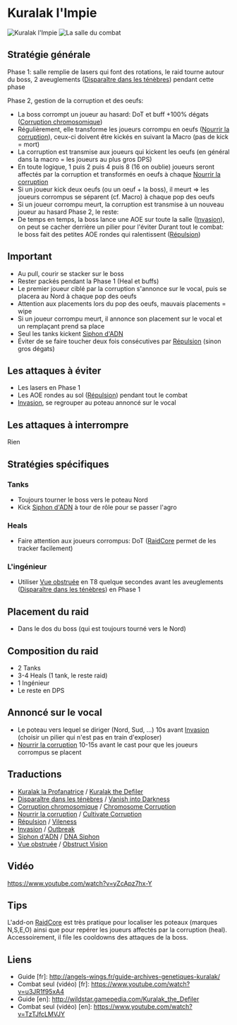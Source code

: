 Kuralak l'Impie
===============
![Kuralak l'Impie](http://i.imgur.com/jGyHFVJ.png)
![La salle du combat](http://i.imgur.com/wLc0Cdn.png)

Stratégie générale
------------------
  Phase 1: salle remplie de lasers qui font des rotations, le raid tourne autour du boss, 2 aveuglements ([Disparaître dans les ténèbres](http://wildstar.datminer.com/fr/spell/60121)) pendant cette phase

  Phase 2, gestion de la corruption et des oeufs:
- La boss corrompt un joueur au hasard: DoT et buff +100% dégats ([Corruption chromosomique](http://wildstar.datminer.com/fr/spell/56652))
- Régulièrement, elle transforme les joueurs corrompu en oeufs ([Nourrir la corruption](http://wildstar.datminer.com/fr/spell/60559)), ceux-ci doivent être kickés en suivant la Macro (pas de kick = mort)
- La corruption est transmise aux joueurs qui kickent les oeufs (en général dans la macro = les joueurs au plus gros DPS)
- En toute logique, 1 puis 2 puis 4 puis 8 (16 on oublie) joueurs seront affectés par la corruption et transformés en oeufs à chaque [Nourrir la corruption](http://wildstar.datminer.com/fr/spell/60559)
- Si un joueur kick deux oeufs (ou un oeuf + la boss), il meurt => les joueurs corrompus se séparent (cf. Macro) à chaque pop des oeufs
- Si un joueur corrompu meurt, la corruption est transmise à un nouveau joueur au hasard
  Phase 2, le reste:
- De temps en temps, la boss lance une AOE sur toute la salle ([Invasion](http://wildstar.datminer.com/fr/spell/60623)), on peut se cacher derrière un pilier pour l'éviter
  Durant tout le combat: le boss fait des petites AOE rondes qui ralentissent ([Répulsion](http://wildstar.datminer.com/fr/spell/57729))

Important
---------
- Au pull, courir se stacker sur le boss
- Rester packés pendant la Phase 1 (Heal et buffs)
- Le premier joueur ciblé par la corruption s'annonce sur le vocal, puis se placera au Nord à chaque pop des oeufs
- Attention aux placements lors du pop des oeufs, mauvais placements = wipe
- Si un joueur corrompu meurt, il annonce son placement sur le vocal et un remplaçant prend sa place
- Seul les tanks kickent [Siphon d'ADN](http://wildstar.datminer.com/fr/spell/56589)
- Éviter de se faire toucher deux fois consécutives par [Répulsion](http://wildstar.datminer.com/fr/spell/57729) (sinon gros dégats)

Les attaques à éviter
---------------------
- Les lasers en Phase 1
- Les AOE rondes au sol ([Répulsion](http://wildstar.datminer.com/fr/spell/57729)) pendant tout le combat
- [Invasion](http://wildstar.datminer.com/fr/spell/60623), se regrouper au poteau annoncé sur le vocal

Les attaques à interrompre
--------------------------
  Rien

Stratégies spécifiques
----------------------
### Tanks
- Toujours tourner le boss vers le poteau Nord
- Kick [Siphon d'ADN](http://wildstar.datminer.com/fr/spell/56589) à tour de rôle pour se passer l'agro

### Heals
- Faire attention aux joueurs corrompus: DoT ([RaidCore](http://www.curse.com/ws-addons/wildstar/227908-raidcore) permet de les tracker facilement)

### L'ingénieur
- Utiliser [Vue obstruée](http://wildstar.datminer.com/fr/spell/51605) en T8 quelque secondes avant les aveuglements ([Disparaître dans les ténèbres](http://wildstar.datminer.com/fr/spell/60121)) en Phase 1

Placement du raid
-----------------
- Dans le dos du boss (qui est toujours tourné vers le Nord)

Composition du raid
-------------------
- 2 Tanks
- 3-4 Heals (1 tank, le reste raid)
- 1 Ingénieur
- Le reste en DPS

Annoncé sur le vocal
--------------------
- Le poteau vers lequel se diriger (Nord, Sud, ...) 10s avant [Invasion](http://wildstar.datminer.com/fr/spell/60623) (choisir un pilier qui n'est pas en train d'exploser)
- [Nourrir la corruption](http://wildstar.datminer.com/fr/spell/60559) 10-15s avant le cast pour que les joueurs corrompus se placent

Traductions
-----------
- [Kuralak la Profanatrice](http://wildstar.datminer.com/fr/npc/52969) / [Kuralak the Defiler](http://wildstar.datminer.com/en/npc/52969)
- [Disparaître dans les ténèbres](http://wildstar.datminer.com/fr/spell/60121) / [Vanish into Darkness](http://wildstar.datminer.com/en/spell/60121)
- [Corruption chromosomique](http://wildstar.datminer.com/fr/spell/56652) / [Chromosome Corruption](http://wildstar.datminer.com/en/spell/56652)
- [Nourrir la corruption](http://wildstar.datminer.com/fr/spell/60559) / [Cultivate Corruption](http://wildstar.datminer.com/en/spell/60559)
- [Répulsion](http://wildstar.datminer.com/fr/spell/57729) / [Vileness](http://wildstar.datminer.com/fr/spell/57729)
- [Invasion](http://wildstar.datminer.com/fr/spell/60623) / [Outbreak](http://wildstar.datminer.com/en/spell/60623)
- [Siphon d'ADN](http://wildstar.datminer.com/fr/spell/56589) / [DNA Siphon](http://wildstar.datminer.com/en/spell/56589)
- [Vue obstruée](http://wildstar.datminer.com/fr/spell/51605) / [Obstruct Vision](http://wildstar.datminer.com/en/spell/51605)

Vidéo
-----
https://www.youtube.com/watch?v=yZcApz7hx-Y

Tips
----
  L'add-on [RaidCore](http://www.curse.com/ws-addons/wildstar/227908-raidcore) est très pratique pour localiser les poteaux (marques N,S,E,O) ainsi que pour repérer les joueurs affectés par la corruption (heal). Accessoirement, il file les cooldowns des attaques de la boss.

Liens
-----
- Guide [fr]: http://angels-wings.fr/guide-archives-genetiques-kuralak/
- Combat seul (vidéo) [fr]: https://www.youtube.com/watch?v=u3JR1f95xA4
- Guide [en]: http://wildstar.gamepedia.com/Kuralak_the_Defiler
- Combat seul (vidéo) [en]: https://www.youtube.com/watch?v=TzTJfcLMVJY

